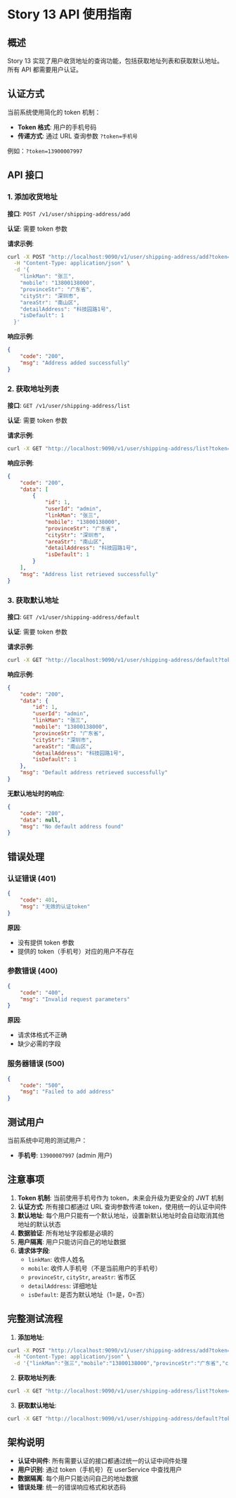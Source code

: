 # Story 13 API 使用指南

## 概述

Story 13 实现了用户收货地址的查询功能，包括获取地址列表和获取默认地址。所有 API 都需要用户认证。

## 认证方式

当前系统使用简化的 token 机制：

-   **Token 格式**: 用户的手机号码
-   **传递方式**: 通过 URL 查询参数 `?token=手机号`

例如：`?token=13900007997`

## API 接口

### 1. 添加收货地址

**接口**: `POST /v1/user/shipping-address/add`

**认证**: 需要 token 参数

**请求示例**:

```bash
curl -X POST "http://localhost:9090/v1/user/shipping-address/add?token=13900007997" \
  -H "Content-Type: application/json" \
  -d '{
    "linkMan": "张三",
    "mobile": "13800138000",
    "provinceStr": "广东省",
    "cityStr": "深圳市",
    "areaStr": "南山区",
    "detailAddress": "科技园路1号",
    "isDefault": 1
  }'
```

**响应示例**:

```json
{
    "code": "200",
    "msg": "Address added successfully"
}
```

### 2. 获取地址列表

**接口**: `GET /v1/user/shipping-address/list`

**认证**: 需要 token 参数

**请求示例**:

```bash
curl -X GET "http://localhost:9090/v1/user/shipping-address/list?token=13900007997"
```

**响应示例**:

```json
{
    "code": "200",
    "data": [
        {
            "id": 1,
            "userId": "admin",
            "linkMan": "张三",
            "mobile": "13800138000",
            "provinceStr": "广东省",
            "cityStr": "深圳市",
            "areaStr": "南山区",
            "detailAddress": "科技园路1号",
            "isDefault": 1
        }
    ],
    "msg": "Address list retrieved successfully"
}
```

### 3. 获取默认地址

**接口**: `GET /v1/user/shipping-address/default`

**认证**: 需要 token 参数

**请求示例**:

```bash
curl -X GET "http://localhost:9090/v1/user/shipping-address/default?token=13900007997"
```

**响应示例**:

```json
{
    "code": "200",
    "data": {
        "id": 1,
        "userId": "admin",
        "linkMan": "张三",
        "mobile": "13800138000",
        "provinceStr": "广东省",
        "cityStr": "深圳市",
        "areaStr": "南山区",
        "detailAddress": "科技园路1号",
        "isDefault": 1
    },
    "msg": "Default address retrieved successfully"
}
```

**无默认地址时的响应**:

```json
{
    "code": "200",
    "data": null,
    "msg": "No default address found"
}
```

## 错误处理

### 认证错误 (401)

```json
{
    "code": 401,
    "msg": "无效的认证token"
}
```

**原因**:

-   没有提供 token 参数
-   提供的 token（手机号）对应的用户不存在

### 参数错误 (400)

```json
{
    "code": "400",
    "msg": "Invalid request parameters"
}
```

**原因**:

-   请求体格式不正确
-   缺少必需的字段

### 服务器错误 (500)

```json
{
    "code": "500",
    "msg": "Failed to add address"
}
```

## 测试用户

当前系统中可用的测试用户：

-   **手机号**: `13900007997` (admin 用户)

## 注意事项

1. **Token 机制**: 当前使用手机号作为 token，未来会升级为更安全的 JWT 机制
2. **认证方式**: 所有接口都通过 URL 查询参数传递 token，使用统一的认证中间件
3. **默认地址**: 每个用户只能有一个默认地址，设置新默认地址时会自动取消其他地址的默认状态
4. **数据验证**: 所有地址字段都是必填的
5. **用户隔离**: 用户只能访问自己的地址数据
6. **请求体字段**:
    - `linkMan`: 收件人姓名
    - `mobile`: 收件人手机号（不是当前用户的手机号）
    - `provinceStr`, `cityStr`, `areaStr`: 省市区
    - `detailAddress`: 详细地址
    - `isDefault`: 是否为默认地址（1=是，0=否）

## 完整测试流程

1. **添加地址**:

```bash
curl -X POST "http://localhost:9090/v1/user/shipping-address/add?token=13900007997" \
  -H "Content-Type: application/json" \
  -d '{"linkMan":"张三","mobile":"13800138000","provinceStr":"广东省","cityStr":"深圳市","areaStr":"南山区","detailAddress":"科技园路1号","isDefault":1}'
```

2. **获取地址列表**:

```bash
curl -X GET "http://localhost:9090/v1/user/shipping-address/list?token=13900007997"
```

3. **获取默认地址**:

```bash
curl -X GET "http://localhost:9090/v1/user/shipping-address/default?token=13900007997"
```

## 架构说明

-   **认证中间件**: 所有需要认证的接口都通过统一的认证中间件处理
-   **用户识别**: 通过 token（手机号）在 userService 中查找用户
-   **数据隔离**: 每个用户只能访问自己的地址数据
-   **错误处理**: 统一的错误响应格式和状态码
